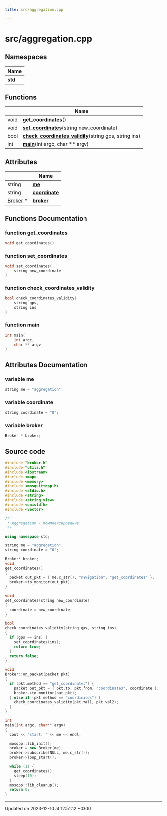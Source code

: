 ```yaml
---
title: src/aggregation.cpp

---
```


# src/aggregation.cpp



## Namespaces

| Name           |
| -------------- |
| **[std](Namespaces/namespacestd.md)**  |

## Functions

|                | Name           |
| -------------- | -------------- |
| void | **[get_coordinates](Files/aggregation_8cpp.md#function-get-coordinates)**() |
| void | **[set_coordinates](Files/aggregation_8cpp.md#function-set-coordinates)**(string new_coordinate) |
| bool | **[check_coordinates_validity](Files/aggregation_8cpp.md#function-check-coordinates-validity)**(string gps, string ins) |
| int | **[main](Files/aggregation_8cpp.md#function-main)**(int argc, char ** argv) |

## Attributes

|                | Name           |
| -------------- | -------------- |
| string | **[me](Files/aggregation_8cpp.md#variable-me)**  |
| string | **[coordinate](Files/aggregation_8cpp.md#variable-coordinate)**  |
| [Broker](Classes/classBroker.md) * | **[broker](Files/aggregation_8cpp.md#variable-broker)**  |


## Functions Documentation

### function get_coordinates

```cpp
void get_coordinates()
```


### function set_coordinates

```cpp
void set_coordinates(
    string new_coordinate
)
```


### function check_coordinates_validity

```cpp
bool check_coordinates_validity(
    string gps,
    string ins
)
```


### function main

```cpp
int main(
    int argc,
    char ** argv
)
```



## Attributes Documentation

### variable me

```cpp
string me = "aggregation";
```


### variable coordinate

```cpp
string coordinate = "0";
```


### variable broker

```cpp
Broker * broker;
```



## Source code

```cpp
#include "broker.h"
#include "utils.h"
#include <iostream>
#include <map>
#include <memory>
#include <mosquittopp.h>
#include <stdio.h>
#include <string>
#include <string_view>
#include <unistd.h>
#include <vector>

/*
 * Aggregation - Комплексирование
 */

using namespace std;

string me = "aggregation";
string coordinate = "0";

Broker* broker;
void
get_coordinates()
{
  packet out_pkt = { me.c_str(), "navigation", "get_coordinates" };
  broker->to_monitor(out_pkt);
}

void
set_coordinates(string new_coordinate)
{
  coordinate = new_coordinate;
}

bool
check_coordinates_validity(string gps, string ins)
{
  if (gps == ins) {
    set_coordinates(ins);
    return true;
  }
  return false;
}

void
Broker::on_packet(packet pkt)
{
  if (pkt.method == "get_coordinates") {
    packet out_pkt = { pkt.to, pkt.from, "coordinates", coordinate };
    broker->to_monitor(out_pkt);
  } else if (pkt.method == "coordinates") {
    check_coordinates_validity(pkt.val1, pkt.val2);
  }
}

int
main(int argc, char** argv)
{
  cout << "start: " << me << endl;

  mosqpp::lib_init();
  broker = new Broker(me);
  broker->subscribe(NULL, me.c_str());
  broker->loop_start();

  while (1) {
    get_coordinates();
    sleep(10);
  }
  mosqpp::lib_cleanup();
  return 0;
}
```


-------------------------------

Updated on 2023-12-10 at 12:51:12 +0300
